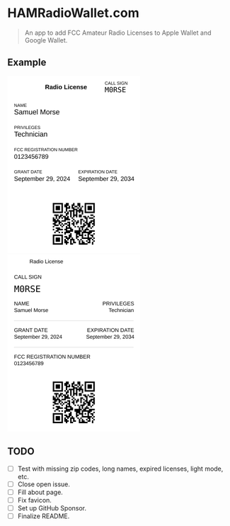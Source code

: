 # HAMRadioWallet.com

> An app to add FCC Amateur Radio Licenses to Apple Wallet and Google Wallet.

## Example

<img src="./public/apple_pass.svg" width="300" height="400" alt="Example Apple Wallet Pass"/> <img src="./public/google_pass.svg" width="300" height="400" alt="Example Google Wallet Pass"/>

## TODO

- [ ] Test with missing zip codes, long names, expired licenses, light mode, etc.
- [ ] Close open issue.
- [ ] Fill about page.
- [ ] Fix favicon.
- [ ] Set up GitHub Sponsor.
- [ ] Finalize README.
